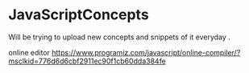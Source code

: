 <!-- @format -->

# JavaScriptConcepts

Will be trying to upload new concepts and snippets of it everyday .

online editor
https://www.programiz.com/javascript/online-compiler/?msclkid=776d6d6cbf2911ec90f1cb60dda384fe
